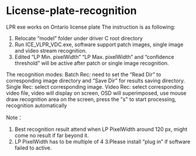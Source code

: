 # License-plate-recognition
LPR exe works on Ontario license plate 
The instruction is as following:
1. Relocate “model” folder under driver C root directory
2. Run ICE_VLPR_VDC.exe, software support patch images, single image and video stream recognition. 
3. Edited “LP Min. pixelWidth” “LP Max. pixelWidth” and “confidence threshold” will be active after patch or single image recognition.

The recognition modes:
Batch Rec: need to set the “Read Dir” to corresponding image directory and “Save Dir” for results saving directory.
Single Rec:  select corresponding image.
Video Rec: select corresponding video file, video will display on screen, OSD will superimposed, use mouse draw recognition area on the screen,  press the "s" to start processing, recognition automatically 

   

Note：
1. Best recognition result attend when LP PixelWidth around 120 px, might come no result if far beyond it.
2. LP PixelWidth has to be multiple of 4
3.Please install “plug in” if software failed to active.
